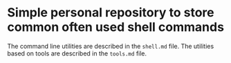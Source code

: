 Simple personal repository to store common often used shell commands
====================================================================

The command line utilities are described in the `shell.md` file. 
The utilities based on tools are described in the `tools.md` file. 
